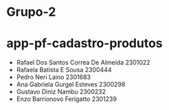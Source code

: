 # Grupo-2
# app-pf-cadastro-produtos
- Rafael Dos Santos Correa De Almeida 2301022
- Rafaela Batista E Sousa 2300444
- Pedro Neri Laino 2301683
- Ana Gabriela Gurgel Esteves 2300298
- Gustavo Diniz Nambu 2300232
- Enzo Barrionovo Ferigatto 2301239
